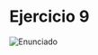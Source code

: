 # Ejercicio 9

![Enunciado](https://github.com/Lukas-De-Angelis-Riva/Estructura-Assembly/blob/master/Ejercicio9/Enunciado.JPG)